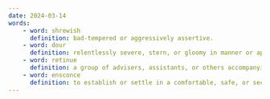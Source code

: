 ```yaml
---
date: 2024-03-14
words:
    - word: shrewish
      definition: bad-tempered or aggressively assertive.
    - word: dour
      definition: relentlessly severe, stern, or gloomy in manner or appearance.
    - word: retinue
      definition: a group of advisers, assistants, or others accompanying an important person.
    - word: ensconce
      definition: to establish or settle in a comfortable, safe, or secret place.
---
```

